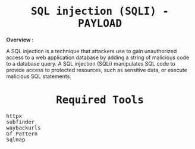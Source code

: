 <div align="center"><samp><h1>SQL injection (SQLI) - PAYLOAD</h1></samp></div>
<b> Overview : </b>
<p>
A SQL injection is a technique that attackers use to gain unauthorized access to a web application database by adding a string of malicious code to a database query. A SQL injection (SQLi) manipulates SQL code to provide access to protected resources, such as sensitive data, or execute malicious SQL statements.
</p>
<div align="center"><samp><h1>Required Tools</h1></samp></div>
<pre>
httpx
subfinder
waybackurls
Gf Pattern
Sqlmap
</pre>
